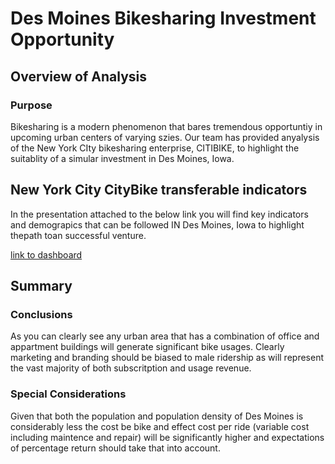 # Des Moines Bikesharing Investment Opportunity


## Overview of Analysis

### Purpose
Bikesharing is a modern phenomenon that bares tremendous opportuntiy in upcoming urban centers of varying szies.  Our team has provided anyalysis of the New York CIty bikesharing enterprise, CITIBIKE, to highlight the suitablity of a simular investment in Des Moines, Iowa.

## New York City CityBike transferable indicators
In the presentation attached to the below link you will find key indicators and demograpics that can be followed IN Des Moines, Iowa to highlight thepath toan successful venture. 

[link to dashboard](https://public.tableau.com/profile/alonzo.dority#!/vizhome/BikeShare_16109050370940/BikeShare?publish=yes)

## Summary

### Conclusions
As you can clearly see any urban area that has a combination of office and appartment buildings will generate significant bike usages.  Clearly marketing and branding should be biased to male ridership as will represent the vast majority of both subscritption and usage revenue.   

### Special Considerations
Given that both the population and population density of Des Moines is considerably less the cost be bike and effect cost per ride (variable cost including maintence and repair) will be significantly higher and expectations of percentage return should take that into account.  

